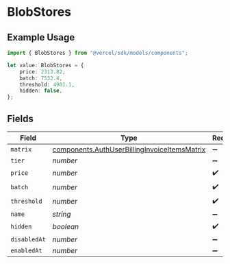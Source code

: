 # BlobStores

## Example Usage

```typescript
import { BlobStores } from "@vercel/sdk/models/components";

let value: BlobStores = {
    price: 2313.82,
    batch: 7532.4,
    threshold: 4901.1,
    hidden: false,
};
```

## Fields

| Field                                                                                                        | Type                                                                                                         | Required                                                                                                     | Description                                                                                                  |
| ------------------------------------------------------------------------------------------------------------ | ------------------------------------------------------------------------------------------------------------ | ------------------------------------------------------------------------------------------------------------ | ------------------------------------------------------------------------------------------------------------ |
| `matrix`                                                                                                     | [components.AuthUserBillingInvoiceItemsMatrix](../../models/components/authuserbillinginvoiceitemsmatrix.md) | :heavy_minus_sign:                                                                                           | N/A                                                                                                          |
| `tier`                                                                                                       | *number*                                                                                                     | :heavy_minus_sign:                                                                                           | N/A                                                                                                          |
| `price`                                                                                                      | *number*                                                                                                     | :heavy_check_mark:                                                                                           | N/A                                                                                                          |
| `batch`                                                                                                      | *number*                                                                                                     | :heavy_check_mark:                                                                                           | N/A                                                                                                          |
| `threshold`                                                                                                  | *number*                                                                                                     | :heavy_check_mark:                                                                                           | N/A                                                                                                          |
| `name`                                                                                                       | *string*                                                                                                     | :heavy_minus_sign:                                                                                           | N/A                                                                                                          |
| `hidden`                                                                                                     | *boolean*                                                                                                    | :heavy_check_mark:                                                                                           | N/A                                                                                                          |
| `disabledAt`                                                                                                 | *number*                                                                                                     | :heavy_minus_sign:                                                                                           | N/A                                                                                                          |
| `enabledAt`                                                                                                  | *number*                                                                                                     | :heavy_minus_sign:                                                                                           | N/A                                                                                                          |